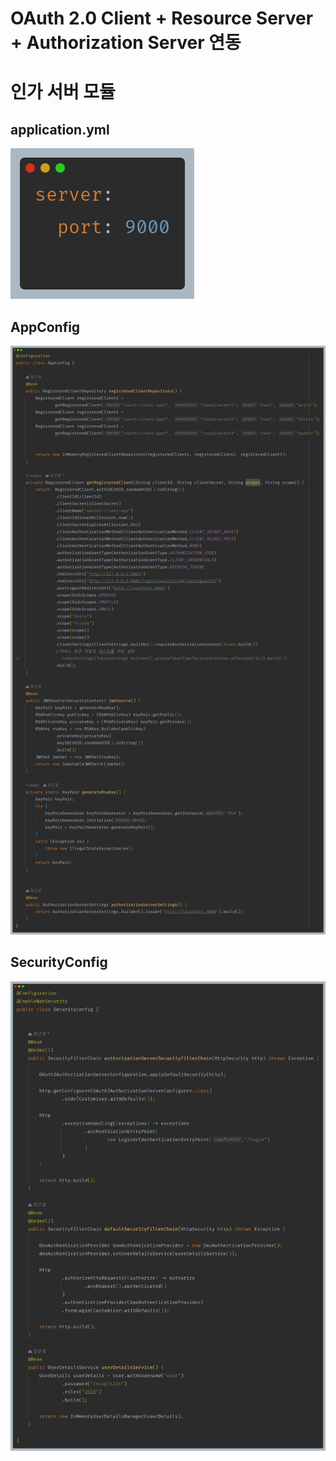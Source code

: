 # OAuth 2.0 Client + Resource Server + Authorization Server 연동

# 인가 서버 모듈

## application.yml

![img_3.png](image/img_3.png)

## AppConfig

![img_4.png](image/img_4.png)

## SecurityConfig

![img_5.png](image/img_5.png)